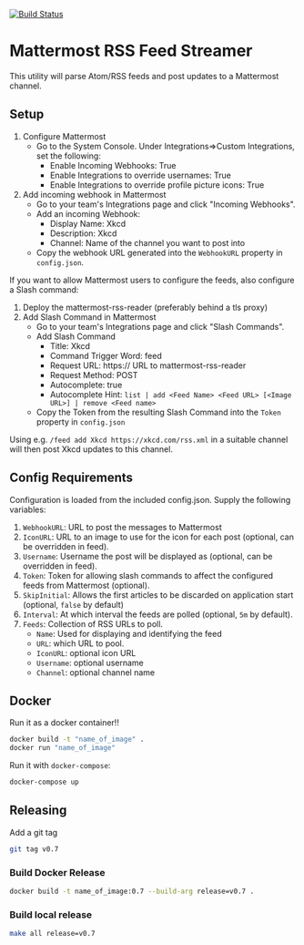 [![Build Status](https://travis-ci.org/mjhuber/mattermost-rss-reader.svg?branch=master)](https://travis-ci.org/mjhuber/mattermost-rss-reader)
# Mattermost RSS Feed Streamer

This utility will parse Atom/RSS feeds and post updates to a Mattermost channel.

## Setup

1.  Configure Mattermost
    - Go to the System Console.  Under Integrations=>Custom Integrations, set the following:
      - Enable Incoming Webhooks: True
      - Enable Integrations to override usernames: True
      - Enable Integrations to override profile picture icons: True
2.  Add incoming webhook in Mattermost
    - Go to your team's Integrations page and click "Incoming Webhooks".
    - Add an incoming Webhook:
      - Display Name: Xkcd
      - Description: Xkcd
      - Channel: Name of the channel you want to post into
    - Copy the webhook URL generated into the `WebhookURL` property in `config.json`.

If you want to allow Mattermost users to configure the feeds, also configure a Slash command:

1.  Deploy the mattermost-rss-reader (preferably behind a tls proxy)
2.  Add Slash Command in Mattermost
    - Go to your team's Integrations page and click "Slash Commands".
    - Add Slash Command
      - Title: Xkcd
      - Command Trigger Word: feed
      - Request URL: https:// URL to mattermost-rss-reader
      - Request Method: POST
      - Autocomplete: true
      - Autocomplete Hint: `list | add <Feed Name> <Feed URL> [<Image URL>] | remove <Feed name>`
    - Copy the Token from the resulting Slash Command into the `Token` property in `config.json`

Using e.g. `/feed add Xkcd https://xkcd.com/rss.xml` in a suitable channel will then post Xkcd
updates to this channel.

## Config Requirements

Configuration is loaded from the included config.json.  Supply the following variables:

1.  `WebhookURL`: URL to post the messages to Mattermost
3.  `IconURL`: URL to an image to use for the icon for each post (optional, can be overridden in feed).
4.  `Username`: Username the post will be displayed as (optional, can be overridden in feed).
5.  `Token`: Token for allowing slash commands to affect the configured feeds from Mattermost (optional).
6.  `SkipInitial`: Allows the first articles to be discarded on application start (optional, `false` by default)
7.  `Interval`: At which interval the feeds are polled (optional, `5m` by default).
8.  `Feeds`: Collection of RSS URLs to poll.
    - `Name`: Used for displaying and identifying the feed
    - `URL`: which URL to pool.
    - `IconURL`: optional icon URL
    - `Username`: optional username
    - `Channel`: optional channel name

## Docker

Run it as a docker container!!
```bash
docker build -t "name_of_image" .
docker run "name_of_image"
```
Run it with `docker-compose`:
```bash
docker-compose up
```

## Releasing

Add a git tag
```bash
git tag v0.7
```

### Build Docker Release

```bash
docker build -t name_of_image:0.7 --build-arg release=v0.7 .
```

### Build local release

```bash
make all release=v0.7
```
